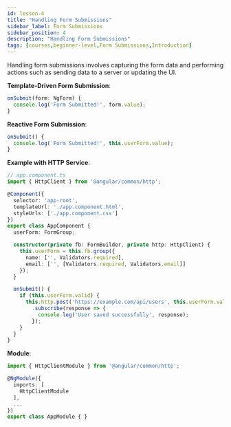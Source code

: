 ```yaml
---
id: lesson-4
title: "Handling Form Submissions"
sidebar_label: Form Submissions
sidebar_position: 4
description: "Handling Form Submissions"
tags: [courses,beginner-level,Form Submissions,Introduction]
---
```


 
Handling form submissions involves capturing the form data and performing actions such as sending data to a server or updating the UI.

**Template-Driven Form Submission**:
```typescript
onSubmit(form: NgForm) {
  console.log('Form Submitted!', form.value);
}
```

**Reactive Form Submission**:
```typescript
onSubmit() {
  console.log('Form Submitted!', this.userForm.value);
}
```

**Example with HTTP Service**:
```typescript
// app.component.ts
import { HttpClient } from '@angular/common/http';

@Component({
  selector: 'app-root',
  templateUrl: './app.component.html',
  styleUrls: ['./app.component.css']
})
export class AppComponent {
  userForm: FormGroup;

  constructor(private fb: FormBuilder, private http: HttpClient) {
    this.userForm = this.fb.group({
      name: ['', Validators.required],
      email: ['', [Validators.required, Validators.email]]
    });
  }

  onSubmit() {
    if (this.userForm.valid) {
      this.http.post('https://example.com/api/users', this.userForm.value)
        .subscribe(response => {
          console.log('User saved successfully', response);
        });
    }
  }
}
```

**Module**:
```typescript
import { HttpClientModule } from '@angular/common/http';

@NgModule({
  imports: [
    HttpClientModule
  ],
  ...
})
export class AppModule { }
```
 